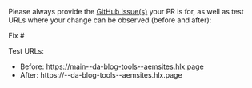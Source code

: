 Please always provide the [GitHub issue(s)](../issues) your PR is for, as well as test URLs where your change can be observed (before and after):

Fix #<gh-issue-id>

Test URLs:
- Before: https://main--da-blog-tools--aemsites.hlx.page
- After: https://<branch>--da-blog-tools--aemsites.hlx.page
